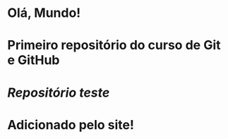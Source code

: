 # Olá, Mundo!
# Primeiro repositório do curso de **Git e GitHub**
# *Repositório teste*
# Adicionado pelo site!
